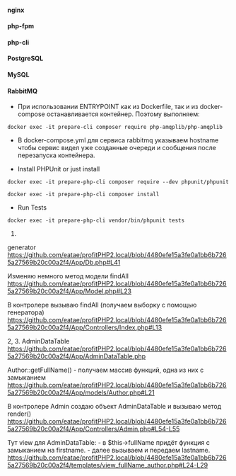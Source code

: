 #### nginx
#### php-fpm
#### php-cli
#### PostgreSQL
#### MySQL
#### RabbitMQ

* При использовании ENTRYPOINT как из Dockerfile, так и из docker-compose останавливается контейнер. Поэтому выполняем:
```
docker exec -it prepare-cli composer require php-amqplib/php-amqplib
```

* В docker-compose.yml для сервиса rabbitmq указываем hostname чтобы сервис видел уже созданные очереди и сообщения после перезапуска контейнера.


* Install PHPUnit or just install
```
docker exec -it prepare-php-cli composer require --dev phpunit/phpunit

docker exec -it prepare-php-cli composer install
```

* Run Tests
```
docker exec -it prepare-php-cli vendor/bin/phpunit tests
```






1.
generator
https://github.com/eatae/profitPHP2.local/blob/4480efe15a3fe0a1bb6b7265a27569b20c00a2f4/App/Db.php#L41

Изменяю немного метод модели findAll
https://github.com/eatae/profitPHP2.local/blob/4480efe15a3fe0a1bb6b7265a27569b20c00a2f4/App/Model.php#L23

В контролере вызываю findAll (получаем выборку с помощью генератора)
https://github.com/eatae/profitPHP2.local/blob/4480efe15a3fe0a1bb6b7265a27569b20c00a2f4/App/Controllers/Index.php#L13



2, 3.
AdminDataTable
https://github.com/eatae/profitPHP2.local/blob/4480efe15a3fe0a1bb6b7265a27569b20c00a2f4/App/AdminDataTable.php

Author::getFullName() - получаем массив функций, одна из них с замыканием
https://github.com/eatae/profitPHP2.local/blob/4480efe15a3fe0a1bb6b7265a27569b20c00a2f4/App/models/Author.php#L21

В контролере Admin создаю объект AdminDataTable и вызываю метод render()
https://github.com/eatae/profitPHP2.local/blob/4480efe15a3fe0a1bb6b7265a27569b20c00a2f4/App/Controllers/Admin.php#L54-L55

Тут view для AdminDataTable:
    - в $this->fullName придёт функция с замыканием на firstname.
    - далее вызываем и передаем lastname.
https://github.com/eatae/profitPHP2.local/blob/4480efe15a3fe0a1bb6b7265a27569b20c00a2f4/templates/view_fullName_author.php#L24-L29

